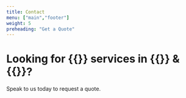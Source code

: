 ```yaml
---
title: Contact
menu: ["main","footer"]
weight: 5
preheading: "Get a Quote"
---
```


# Looking for **{{<industry>}} services** in **{{<towncity>}}** &amp; {{<county>}}?

Speak to us today to request a quote. 


